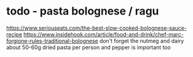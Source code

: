 # todo - pasta bolognese / ragu

https://www.seriouseats.com/the-best-slow-cooked-bolognese-sauce-recipe
https://www.insidehook.com/article/food-and-drink/chef-marc-forgione-rules-traditional-bolognese
don't forget the nutmeg and dairy
about 50-60g dried pasta per person
and pepper is important too
